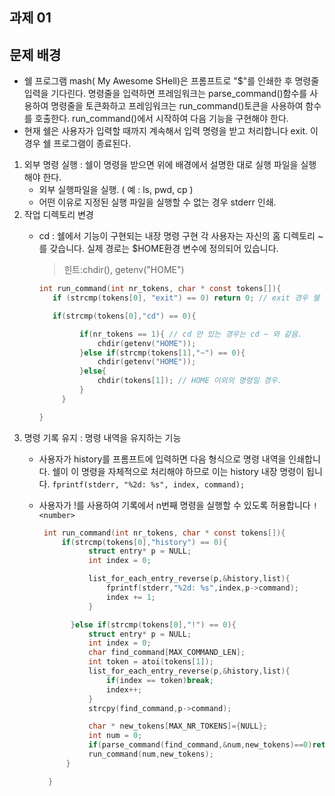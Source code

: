 과제 01
---
## 문제 배경
- 쉘 프로그램 mash( My Awesome SHell)은 프롬프트로 "$"를 인쇄한 후 명령줄 입력을 기다린다.
  명령줄을 입력하면 프레임워크는 parse_command()함수를 사용하여 명령줄을 토큰화하고 프레임워크는 run_command()토큰을 사용하여 함수를 호출한다. run_command()에서 시작하여 다음 기능을 구현해야 한다.
- 현재 쉘은 사용자가 입력할 때까지 계속해서 입력 명령을 받고 처리합니다 exit. 이 경우 쉘 프로그램이 종료된다.

1. 외부 명령 실행 : 쉘이 명령을 받으면 위에 배경에서 설명한 대로 실행 파일을 실행해야 한다.
     - 외부 실행파일을 실행. ( 예 : ls, pwd, cp )
     - 어떤 이유로 지정된 실행 파일을 실행할 수 없는 경우 stderr 인쇄.
2. 작업 디렉토리 변경
     - cd : 쉘에서 기능이 구현되는 내장 명령 구현
       각 사용자는 자신의 홈 디렉토리 ~를 갖습니다. 실제 경로는 $HOME환경 변수에 정의되어 있습니다.
       > 힌트:chdir(), getenv("HOME")

       ```c
       int run_command(int nr_tokens, char * const tokens[]){
          if (strcmp(tokens[0], "exit") == 0) return 0; // exit 경우 쉘 프로그램 종료.

          if(strcmp(tokens[0],"cd") == 0){

		        if(nr_tokens == 1){ // cd 만 있는 경우는 cd ~ 와 같음.
			        chdir(getenv("HOME"));
		        }else if(strcmp(tokens[1],"~") == 0){
			        chdir(getenv("HOME"));
		        }else{
			        chdir(tokens[1]); // HOME 이외의 명령일 경우.
		        }
	        }

       }
       ```
3. 명령 기록 유지 : 명령 내역을 유지하는 기능
   - 사용자가 history를 프롬프트에 입력하면 다음 형식으로 명령 내역을 인쇄합니다. 쉘이 이 명령을 자체적으로 처리해야 하므로 이는 history 내장 명령이 됩니다.
     `fprintf(stderr, "%2d: %s", index, command);`
   - 사용자가 !를 사용하여 기록에서 n번째 명령을 실행할 수 있도록 허용합니다 `! <number>`

     ```c
      int run_command(int nr_tokens, char * const tokens[]){
          if(strcmp(tokens[0],"history") == 0){
		        struct entry* p = NULL;
		        int index = 0;

		        list_for_each_entry_reverse(p,&history,list){
			        fprintf(stderr,"%2d: %s",index,p->command);
			        index += 1;
		        }

	        }else if(strcmp(tokens[0],"!") == 0){
		        struct entry* p = NULL;
		        int index = 0;
		        char find_command[MAX_COMMAND_LEN];
		        int token = atoi(tokens[1]);
		        list_for_each_entry_reverse(p,&history,list){
			        if(index == token)break;
			        index++;
		        }
		        strcpy(find_command,p->command);

		        char * new_tokens[MAX_NR_TOKENS]={NULL};
		        int num = 0;
		        if(parse_command(find_command,&num,new_tokens)==0)return -1;
		        run_command(num,new_tokens);
           }

       }
     ```
     








       
